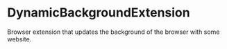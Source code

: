 # DynamicBackgroundExtension
Browser extension that updates the background of the browser with some website.
